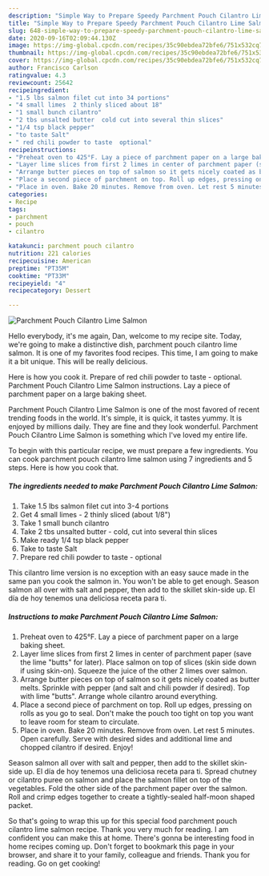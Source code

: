 ```yaml
---
description: "Simple Way to Prepare Speedy Parchment Pouch Cilantro Lime Salmon"
title: "Simple Way to Prepare Speedy Parchment Pouch Cilantro Lime Salmon"
slug: 648-simple-way-to-prepare-speedy-parchment-pouch-cilantro-lime-salmon
date: 2020-09-16T02:09:44.130Z
image: https://img-global.cpcdn.com/recipes/35c90ebdea72bfe6/751x532cq70/parchment-pouch-cilantro-lime-salmon-recipe-main-photo.jpg
thumbnail: https://img-global.cpcdn.com/recipes/35c90ebdea72bfe6/751x532cq70/parchment-pouch-cilantro-lime-salmon-recipe-main-photo.jpg
cover: https://img-global.cpcdn.com/recipes/35c90ebdea72bfe6/751x532cq70/parchment-pouch-cilantro-lime-salmon-recipe-main-photo.jpg
author: Francisco Carlson
ratingvalue: 4.3
reviewcount: 25642
recipeingredient:
- "1.5 lbs salmon filet cut into 34 portions"
- "4 small limes  2 thinly sliced about 18"
- "1 small bunch cilantro"
- "2 tbs unsalted butter  cold cut into several thin slices"
- "1/4 tsp black pepper"
- "to taste Salt"
- " red chili powder to taste  optional"
recipeinstructions:
- "Preheat oven to 425°F. Lay a piece of parchment paper on a large baking sheet."
- "Layer lime slices from first 2 limes in center of parchment paper (save the lime &#34;butts&#34; for later). Place salmon on top of slices (skin side down if using skin-on). Squeeze the juice of the other 2 limes over salmon."
- "Arrange butter pieces on top of salmon so it gets nicely coated as butter melts. Sprinkle with pepper (and salt and chili powder if desired). Top with lime &#34;butts&#34;. Arrange whole cilantro around everything."
- "Place a second piece of parchment on top. Roll up edges, pressing on rolls as you go to seal. Don&#39;t make the pouch too tight on top you want to leave room for steam to circulate."
- "Place in oven. Bake 20 minutes. Remove from oven. Let rest 5 minutes. Open carefully. Serve with desired sides and additional lime and chopped cilantro if desired. Enjoy!"
categories:
- Recipe
tags:
- parchment
- pouch
- cilantro

katakunci: parchment pouch cilantro 
nutrition: 221 calories
recipecuisine: American
preptime: "PT35M"
cooktime: "PT33M"
recipeyield: "4"
recipecategory: Dessert

---
```



![Parchment Pouch Cilantro Lime Salmon](https://img-global.cpcdn.com/recipes/35c90ebdea72bfe6/751x532cq70/parchment-pouch-cilantro-lime-salmon-recipe-main-photo.jpg)

Hello everybody, it's me again, Dan, welcome to my recipe site. Today, we're going to make a distinctive dish, parchment pouch cilantro lime salmon. It is one of my favorites food recipes. This time, I am going to make it a bit unique. This will be really delicious.

Here is how you cook it. Prepare of red chili powder to taste - optional. Parchment Pouch Cilantro Lime Salmon instructions. Lay a piece of parchment paper on a large baking sheet.

Parchment Pouch Cilantro Lime Salmon is one of the most favored of recent trending foods in the world. It's simple, it is quick, it tastes yummy. It is enjoyed by millions daily. They are fine and they look wonderful. Parchment Pouch Cilantro Lime Salmon is something which I've loved my entire life.


To begin with this particular recipe, we must prepare a few ingredients. You can cook parchment pouch cilantro lime salmon using 7 ingredients and 5 steps. Here is how you cook that.

<!--inarticleads1-->

##### The ingredients needed to make Parchment Pouch Cilantro Lime Salmon:

1. Take 1.5 lbs salmon filet cut into 3-4 portions
1. Get 4 small limes - 2 thinly sliced (about 1/8&#34;)
1. Take 1 small bunch cilantro
1. Take 2 tbs unsalted butter - cold, cut into several thin slices
1. Make ready 1/4 tsp black pepper
1. Take to taste Salt
1. Prepare  red chili powder to taste - optional


This cilantro lime version is no exception with an easy sauce made in the same pan you cook the salmon in. You won&#39;t be able to get enough. Season salmon all over with salt and pepper, then add to the skillet skin-side up. El día de hoy tenemos una deliciosa receta para ti. 

<!--inarticleads2-->

##### Instructions to make Parchment Pouch Cilantro Lime Salmon:

1. Preheat oven to 425°F. Lay a piece of parchment paper on a large baking sheet.
1. Layer lime slices from first 2 limes in center of parchment paper (save the lime &#34;butts&#34; for later). Place salmon on top of slices (skin side down if using skin-on). Squeeze the juice of the other 2 limes over salmon.
1. Arrange butter pieces on top of salmon so it gets nicely coated as butter melts. Sprinkle with pepper (and salt and chili powder if desired). Top with lime &#34;butts&#34;. Arrange whole cilantro around everything.
1. Place a second piece of parchment on top. Roll up edges, pressing on rolls as you go to seal. Don&#39;t make the pouch too tight on top you want to leave room for steam to circulate.
1. Place in oven. Bake 20 minutes. Remove from oven. Let rest 5 minutes. Open carefully. Serve with desired sides and additional lime and chopped cilantro if desired. Enjoy!


Season salmon all over with salt and pepper, then add to the skillet skin-side up. El día de hoy tenemos una deliciosa receta para ti. Spread chutney or cilantro puree on salmon and place the salmon fillet on top of the vegetables. Fold the other side of the parchment paper over the salmon. Roll and crimp edges together to create a tightly-sealed half-moon shaped packet. 

So that's going to wrap this up for this special food parchment pouch cilantro lime salmon recipe. Thank you very much for reading. I am confident you can make this at home. There's gonna be interesting food in home recipes coming up. Don't forget to bookmark this page in your browser, and share it to your family, colleague and friends. Thank you for reading. Go on get cooking!
